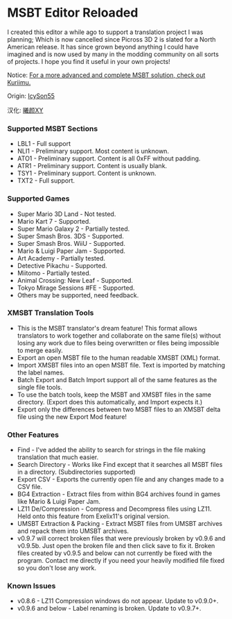# MSBT Editor Reloaded
I created this editor a while ago to support a translation project I was planning; Which is now cancelled since Picross 3D 2 is slated for a North American release. It has since grown beyond anything I could have imagined and is now used by many in the modding community on all sorts of projects. I hope you find it useful in your own projects!

Notice: [For a more advanced and complete MSBT solution, check out Kuriimu.](https://github.com/IcySon55/Kuriimu)

Origin: [IcySon55](https://github.com/IcySon55/3DLandMSBTeditor)

汉化: [曦颜XY](https://github.com/xiyanxy)

### Supported MSBT Sections
* LBL1 - Full support
* NLI1 - Preliminary support. Most content is unknown.
* ATO1 - Preliminary support. Content is all 0xFF without padding.
* ATR1 - Preliminary support. Content is usually blank.
* TSY1 - Preliminary support. Content is unknown.
* TXT2 - Full support.

### Supported Games
* Super Mario 3D Land - Not tested.
* Mario Kart 7 - Supported.
* Super Mario Galaxy 2 - Partially tested.
* Super Smash Bros. 3DS - Supported.
* Super Smash Bros. WiiU - Supported.
* Mario & Luigi Paper Jam - Supported.
* Art Academy - Partially tested.
* Detective Pikachu - Supported.
* Miitomo - Partially tested.
* Animal Crossing: New Leaf - Supported.
* Tokyo Mirage Sessions #FE - Supported.
* Others may be supported, need feedback.

### XMSBT Translation Tools
* This is the MSBT translator's dream feature! This format allows translators to work together and collaborate on the same file(s) without losing any work due to files being overwritten or files being impossible to merge easily.
* Export an open MSBT file to the human readable XMSBT (XML) format.
* Import XMSBT files into an open MSBT file. Text is imported by matching the label names.
* Batch Export and Batch Import support all of the same features as the single file tools.
* To use the batch tools, keep the MSBT and XMSBT files in the same directory. (Export does this automatically, and Import expects it.)
* Export only the differences between two MSBT files to an XMSBT delta file using the new Export Mod feature!

### Other Features
* Find - I've added the ability to search for strings in the file making translation that much easier.
* Search Directory - Works like Find except that it searches all MSBT files in a directory. (Subdirectories supported)
* Export CSV - Exports the currently open file and any changes made to a CSV file.
* BG4 Extraction - Extract files from within BG4 archives found in games like Mario & Luigi Paper Jam.
* LZ11 De/Compression - Compress and Decompress files using LZ11. Held onto this feature from Exelix11's original version.
* UMSBT Extraction & Packing - Extract MSBT files from UMSBT archives and repack them into UMSBT archives.
* v0.9.7 will correct broken files that were previously broken by v0.9.6 and v0.9.5b. Just open the broken file and then click save to fix it. Broken files created by v0.9.5 and below can not currently be fixed with the program. Contact me directly if you need your heavily modified file fixed so you don't lose any work.

### Known Issues
* v0.8.6 - LZ11 Compression windows do not appear. Update to v0.9.0+.
* v0.9.6 and below - Label renaming is broken. Update to v0.9.7+.
